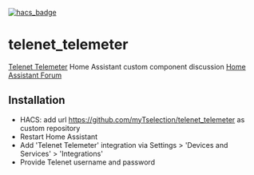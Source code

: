 [![hacs_badge](https://img.shields.io/badge/HACS-Custom-41BDF5.svg?style=for-the-badge)](https://github.com/hacs/integration)

# telenet_telemeter
[Telenet Telemeter](https://www2.telenet.be/nl/business/klantenservice/raadpleeg-uw-internetverbruik/) Home Assistant custom component
discussion [Home Assistant Forum](https://community.home-assistant.io/t/telenet-telemeter-isp-monthly-data-usage/444810)


## Installation
- HACS: add url https://github.com/myTselection/telenet_telemeter as custom repository 
- Restart Home Assistant
- Add 'Telenet Telemeter' integration via Settings > 'Devices and Services' > 'Integrations'
- Provide Telenet username and password
